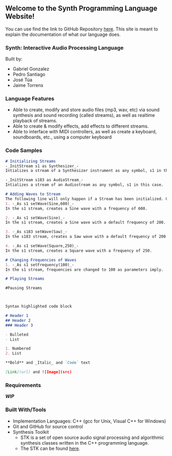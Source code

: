 ## Welcome to the Synth Programming Language Website!

You can use find the link to GitHub Repository [here](https://github.com/GabrielGonzalez30/Synth). This site is meant to explain the documentation of what our language does.


### Synth: Interactive Audio Processing Language

Built by:
 - Gabriel Gonzalez
 - Pedro Santiago
 - José Túa
 - Jaime Torrens

### Language Features

- Able to create, modify and store audio files (mp3, wav, etc) via sound synthesis and sound recording (called streams), as well as realtime playback of streams.
- Able to create & modify effects, add effects to different streams.
- Able to interface with MIDI controllers, as well as create a keyboard, soundboards, etc., using a computer keyboard


### Code Samples
```markdown
# Initializing Streams
-_InitStream s1 as Synthesizer_-
Intializes a stream of a Synthesizer instrument as any symbol, s1 in this case.

-_InitStream s183 as AudioStream_-
Intializes a stream of an Audiostream as any symbol, s1 in this case.

# Adding Waves to Stream
The following line will only happen if a Stream has been initialized. Otherwise, this cannot occur.
1. -_As s1 setWave(Sine,600)_-
In the s1 stream, creates a Sine wave with a frequency of 600.

2. -_As s1 setWave(Sine)_-
In the s1 stream, creates a Sine wave with a default frequency of 200.

3. -_As s183 setWave(Saw)_-
In the s183 stream, creates a Saw wave with a default frequency of 200.

4. -_As s1 setWave(Square,250)_-
In the s1 stream, creates a Square wave with a frequency of 250.

# Changing Frequencies of Waves
1. -_As s1 setFrequency(100)_-
In the s1 stream, frequencies are changed to 100 as parameters imply.

# Playing Streams

#Pausing Streams



Syntax highlighted code block

# Header 1
## Header 2
### Header 3

- Bulleted
- List

1. Numbered
2. List

**Bold** and _Italic_ and `Code` text

[Link](url) and ![Image](src)
```

### Requirements
***WIP***

### Built With/Tools
- Implementation Languages: C++ (gcc for Unix, Visual C++ for Windows)
- Git and GitHub for source control
- Synthesis Toolkit
	- STK is a set of open source audio signal processing and algorithmic synthesis classes written in the C++ programming language.
	- The STK can be found [here](https://ccrma.stanford.edu/software/stk/).
